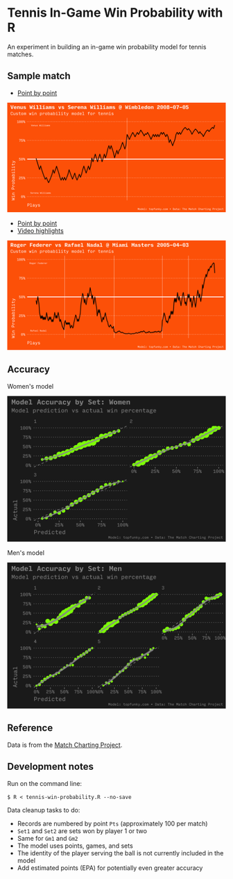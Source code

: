 # Tennis In-Game Win Probability with R

An experiment in building an in-game win probability model for tennis matches.

## Sample match

- [Point by point](http://www.tennisabstract.com/charting/20080705-W-Wimbledon-F-Venus_Williams-Serena_Williams.html)

![Venus v Sabrina](out/w/20080705-W-Wimbledon-F-Venus_Williams-Serena_Williams.png)

- [Point by point](http://www.tennisabstract.com/charting/20050403-M-Miami_Masters-F-Roger_Federer-Rafael_Nadal.html)
- [Video highlights](https://www.youtube.com/watch?v=QKlXGgbwwJI)

![Federer v Nadal](out/m/20050403-M-Miami_Masters-F-Roger_Federer-Rafael_Nadal.png)

## Accuracy

Women's model

![Accuracy Women](out/accuracy-w.png)

Men's model

![Accuracy Men](out/accuracy-m.png)

## Reference

Data is from the [Match Charting Project](https://github.com/JeffSackmann/tennis_MatchChartingProject).

## Development notes

Run on the command line:

```shell
$ R < tennis-win-probability.R --no-save
```

Data cleanup tasks to do:

- Records are numbered by point `Pts` (approximately 100 per match)
- `Set1` and `Set2` are sets won by player 1 or two
- Same for `Gm1` and `Gm2`
- The model uses points, games, and sets
- The identity of the player serving the ball is not currently included in the model
- Add estimated points (EPA) for potentially even greater accuracy
